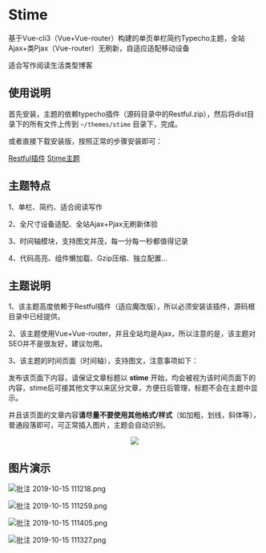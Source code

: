 # Stime

基于Vue-cli3（Vue+Vue-router）构建的单页单栏简约Typecho主题，全站Ajax+类Pjax（Vue-router）无刷新，自适应适配移动设备

适合写作阅读生活类型博客

## 使用说明

首先安装，主题的依赖typecho插件（源码目录中的Restful.zip），然后将dist目录下的所有文件上传到 `~/themes/stime` 目录下，完成。

或者直接下载安装版，按照正常的步骤安装即可：

[Restful插件]("http://shuyudao.top/usr/uploads/Restful.zip")
[Stime主题]("http://shuyudao.top/usr/uploads/Stime.zip")

## 主题特点

1、单栏、简约、适合阅读写作

2、全尺寸设备适配、全站Ajax+Pjax无刷新体验

3、时间轴模块，支持图文并茂，每一分每一秒都值得记录

4、代码高亮、组件懒加载、Gzip压缩、独立配置...

## 主题说明

1、该主题高度依赖于Restful插件（适应魔改版），所以必须安装该插件，源码根目录中已经提供。

2、该主题使用Vue+Vue-router，并且全站均是Ajax，所以注意的是，该主题对SEO并不是很友好，建议勿用。

3、该主题的时间页面（时间轴），支持图文，注意事项如下：

发布该页面下内容，请保证文章标题以 **stime** 开始，均会被视为该时间页面下的内容，stime后可接其他文字以来区分文章，方便日后管理，标题不会在主题中显示。

并且该页面的文章内容**请尽量不要使用其他格式/样式**（如加粗，划线，斜体等），普通段落即可，可正常插入图片，主题会自动识别。

<p align="center"><a target="_blank" rel="noopener noreferrer"><img src="https://i.loli.net/2019/10/15/vEJu28UPtTNyq3I.png"></a></p>

## 图片演示

![批注 2019-10-15 111218.png](https://i.loli.net/2019/10/15/cvkgUMaq8DJy6wr.png)

![批注 2019-10-15 111259.png](https://i.loli.net/2019/10/15/zET14cGbWulYetR.png)

![批注 2019-10-15 111405.png](https://i.loli.net/2019/10/15/aUWbATozHpKf1YO.png)

![批注 2019-10-15 111327.png](https://i.loli.net/2019/10/15/MzSgEKdIuOe1PNA.png)

